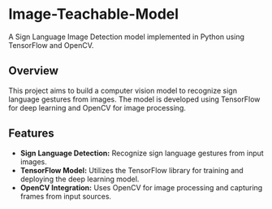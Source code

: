 # Image-Teachable-Model
A Sign Language Image Detection model implemented in Python using TensorFlow and OpenCV.

## Overview

This project aims to build a computer vision model to recognize sign language gestures from images. The model is developed using TensorFlow for deep learning and OpenCV for image processing.

## Features

- **Sign Language Detection:** Recognize sign language gestures from input images.
- **TensorFlow Model:** Utilizes the TensorFlow library for training and deploying the deep learning model.
- **OpenCV Integration:** Uses OpenCV for image processing and capturing frames from input sources.

